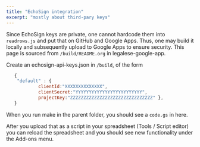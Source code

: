 ```yaml
---
title: "EchoSign integration"
excerpt: "mostly about third-pary keys"
---
```

Since EchoSign keys are private, one cannot hardcode them into `readrows.js` and put that on GitHub and Google Apps. Thus, one may build it locally and subsequently upload to Google Apps to ensure security. This page is sourced from `/build/README.org` in legalese-google-app.

Create an echosign-api-keys.json in `/build`, of the form

```javascript
   {
    "default" : { 
            clientId:"XXXXXXXXXXXXXX",
            clientSecret:"YYYYYYYYYYYYYYYYYYYYYYYYY",
            projectKey:"ZZZZZZZZZZZZZZZZZZZZZZZZZZZZZZZ" },
   }
```

When you run make in the parent folder, you should see a `code.gs` in here.

After you upload that as a script in your spreadsheet (Tools / Script editor) you can reload the spreadsheet and you should see new functionality under the Add-ons menu.